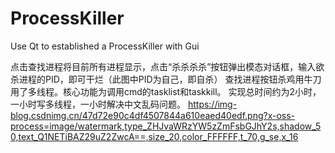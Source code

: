 # ProcessKiller
Use Qt to established a ProcessKiller with Gui


点击查找进程将目前所有进程显示，点击“杀杀杀杀”按钮弹出模态对话框，输入欲杀进程的PID，即可干烂（此图中PID为自己，即自杀）
查找进程按钮杀鸡用牛刀用了多线程。核心功能为调用cmd的tasklist和taskkill。
实现总时间约为2小时，一小时写多线程，一小时解决中文乱码问题。
https://img-blog.csdnimg.cn/47d72e90c4df4507844a610eaed40edf.png?x-oss-process=image/watermark,type_ZHJvaWRzYW5zZmFsbGJhY2s,shadow_50,text_Q1NETiBAZ29uZ2ZwcA==,size_20,color_FFFFFF,t_70,g_se,x_16

